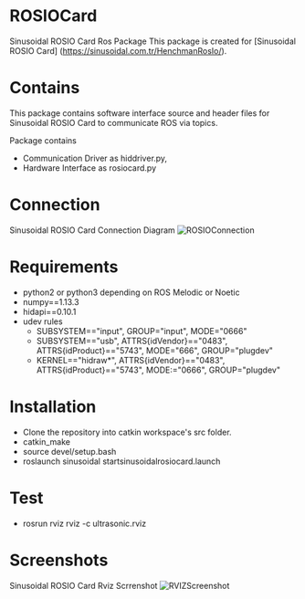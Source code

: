 # ROSIOCard
Sinusoidal ROSIO Card Ros Package
This package is created for [Sinusoidal ROSIO Card] (https://sinusoidal.com.tr/HenchmanRosIo/).

# Contains
This package contains software interface source and header files for Sinusoidal ROSIO Card to communicate ROS via topics.

Package contains 
- Communication Driver as hiddriver.py, 
- Hardware Interface as rosiocard.py

# Connection
Sinusoidal ROSIO Card Connection Diagram ![ROSIOConnection](https://cloud.sinusoidal.com.tr/f/cf889bc0cd134e19a84d/?dl=1)

# Requirements
  - python2 or python3 depending on ROS Melodic or Noetic
  - numpy==1.13.3
  - hidapi==0.10.1
  - udev rules
    - SUBSYSTEM=="input", GROUP="input", MODE="0666"
    - SUBSYSTEM=="usb", ATTRS{idVendor}=="0483", ATTRS{idProduct}=="5743", MODE="666", GROUP="plugdev"
    - KERNEL=="hidraw*", ATTRS{idVendor}=="0483", ATTRS{idProduct}=="5743", MODE:="0666", GROUP="plugdev"

# Installation
* Clone the repository into catkin workspace's src folder.
* catkin_make
* source devel/setup.bash
* roslaunch sinusoidal startsinusoidalrosiocard.launch

# Test 
* rosrun rviz rviz -c ultrasonic.rviz

# Screenshots
Sinusoidal ROSIO Card Rviz Scrrenshot ![RVIZScreenshot](https://cloud.sinusoidal.com.tr/f/04651a124c0347be8867/?dl=1)

